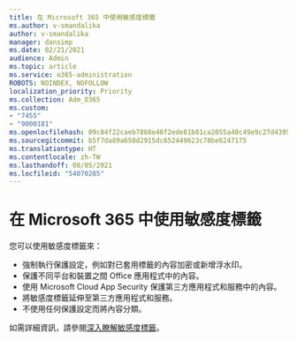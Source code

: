 ```yaml
---
title: 在 Microsoft 365 中使用敏感度標籤
ms.author: v-smandalika
author: v-smandalika
manager: dansimp
ms.date: 02/21/2021
audience: Admin
ms.topic: article
ms.service: o365-administration
ROBOTS: NOINDEX, NOFOLLOW
localization_priority: Priority
ms.collection: Adm_O365
ms.custom:
- "7455"
- "9000181"
ms.openlocfilehash: 09c84f22caeb7868e48f2ede81b81ca2055a40c49e9c27d439577532c5094547
ms.sourcegitcommit: b5f7da89a650d2915dc652449623c78be6247175
ms.translationtype: HT
ms.contentlocale: zh-TW
ms.lasthandoff: 08/05/2021
ms.locfileid: "54070285"
---
```

# <a name="use-sensitivity-labels-in-microsoft-365"></a>在 Microsoft 365 中使用敏感度標籤

您可以使用敏感度標籤來：
- 強制執行保護設定，例如對已套用標籤的內容加密或新增浮水印。
- 保護不同平台和裝置之間 Office 應用程式中的內容。
- 使用 Microsoft Cloud App Security 保護第三方應用程式和服務中的內容。
- 將敏感度標籤延伸至第三方應用程式和服務。
- 不使用任何保護設定而將內容分類。

如需詳細資訊，請參閱[深入瞭解敏感度標籤](https://docs.microsoft.com/microsoft-365/compliance/sensitivity-labels)。